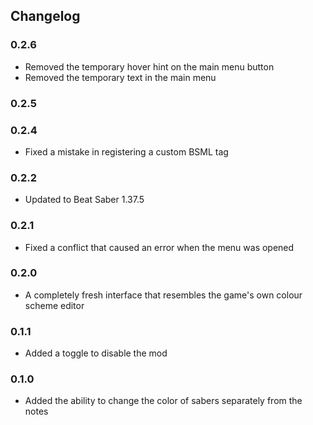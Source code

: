 ## Changelog

### 0.2.6
- Removed the temporary hover hint on the main menu button
- Removed the temporary text in the main menu

### 0.2.5

### 0.2.4
- Fixed a mistake in registering a custom BSML tag

### 0.2.2
- Updated to Beat Saber 1.37.5

### 0.2.1
- Fixed a conflict that caused an error when the menu was opened

### 0.2.0
- A completely fresh interface that resembles the game's own colour scheme editor

### 0.1.1
- Added a toggle to disable the mod

### 0.1.0
- Added the ability to change the color of sabers separately from the notes